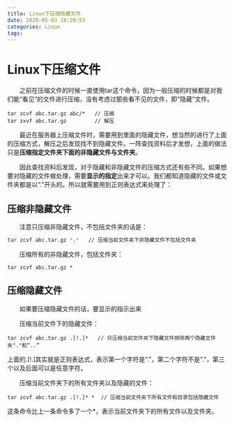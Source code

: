 ```yaml
---
title: Linux下压缩隐藏文件
date: 2020-05-03 18:28:53
categories: Linux
tags:
---
```


# Linux下压缩文件

&emsp;&emsp;之前在压缩文件的时候一直使用tar这个命令，因为一般压缩的时候都是对我们能“看见”的文件进行压缩，没有考虑过那些看不见的文件，即“隐藏”文件。

```shell
tar zcvf abc.tar.gz abc/*   // 压缩
tar zxvf abc.tar.gz         // 解压
```

&emsp;&emsp;最近在服务器上压缩文件时，需要用到里面的隐藏文件，想当然的进行了上面的压缩方式，解压之后发现找不到隐藏文件。一阵查找资料后才发想，上面的做法只是**压缩指定文件夹下面的非隐藏文件与文件夹**。

&emsp;&emsp;因此查找资料后发现，对于隐藏和非隐藏文件的压缩方式还有些不同。如果想要对隐藏的文件做处理，需要**显示的指定**出来才可以。我们都知道隐藏的文件或文件夹都是以“.”开头的。所以就需要用到正则表达式来处理了：

## 压缩非隐藏文件

&emsp;&emsp;注意只压缩非隐藏文件，不包括文件夹的话是：

```bash
tar zcvf abc.tar.gz *.*   // 压缩当前文件夹下非隐藏文件不包括文件夹
```

&emsp;&emsp;压缩所有的非隐藏文件，包括文件夹：

```shell
tar zcvf abc.tar.gz *       
```

## 压缩隐藏文件

&emsp;&emsp;如果要压缩隐藏文件的话，要显示的指示出来

&emsp;&emsp;压缩当前文件下的隐藏文件：

```shell
tar zcvf abc.tar.gz .[!.]*   // 只压缩当前文件夹下隐藏文件排除两个隐藏文件夹"."和“..”   
```

上面的.[!.]其实就是正则表达式，表示第一个字符是“.”，第二个字符不是"."，第三个以及后面可以是任意字符。

&emsp;&emsp;压缩当前文件夹下的所有文件夹以及隐藏的文件：

```shell
tar zcvf abc.tar.gz .[!.]* *  // 压缩当前文件夹下所有文件和目录包括隐藏文件  
```

这条命令比上一条命令多了一个*，表示当前文件夹下的所有文件以及文件夹。

